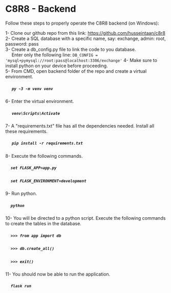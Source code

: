 # C8R8 - Backend

Follow these steps to properly operate the C8R8 backend (on Windows):

1- Clone our github repo from this link: https://github.com/husseintaan/c8r8 \
2- Create a SQL database with a specific name, say: exchange, admin: root, password: pass\
3- Create a db_config.py file to link the code to you database.\
&nbsp;&nbsp;&nbsp;&nbsp;&nbsp;Enter only the following line: `DB_CONFIG = 'mysql+pymysql://root:pass@localhost:3306/exchange'`
4- Make sure to install python on your device before proceeding.\
5- From CMD, open backend folder of the repo and create a virtual environment.
##### &nbsp;&nbsp;&nbsp;&nbsp;&nbsp; `py -3 -m venv venv`
6- Enter the virtual environment.
##### &nbsp;&nbsp;&nbsp;&nbsp;&nbsp; `venv\Scripts\Activate` 
7- A "requirements.txt" file has all the dependencies needed. Install all these requirements.
##### &nbsp;&nbsp;&nbsp;&nbsp;&nbsp; `pip install -r requirements.txt` 
8- Execute the following commands.
##### &nbsp;&nbsp;&nbsp;&nbsp;&nbsp;`set FLASK_APP=app.py` 
##### &nbsp;&nbsp;&nbsp;&nbsp;&nbsp;`set FLASK_ENVIRONMENT=development` 
9- Run python.
##### &nbsp;&nbsp;&nbsp;&nbsp;&nbsp;`python`
10- You will be directed to a python script. Execute the following commands to create the tables in the database.
##### &nbsp;&nbsp;&nbsp;&nbsp;&nbsp;`>>> from app import db`
##### &nbsp;&nbsp;&nbsp;&nbsp;&nbsp;`>>> db.create_all()`
##### &nbsp;&nbsp;&nbsp;&nbsp;&nbsp;`>>> exit()`
11- You should now be able to run the application.
##### &nbsp;&nbsp;&nbsp;&nbsp;&nbsp;`flask run`
